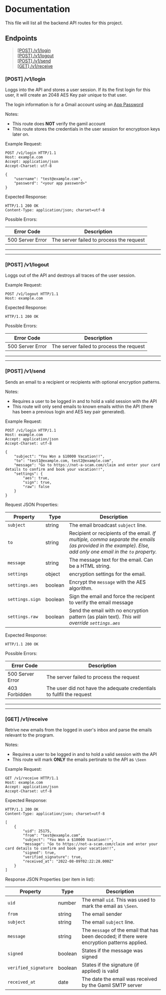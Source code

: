 # Documentation

This file will list all the backend API routes for this project.

## Endpoints

> [[POST] /v1/login](https://github.com/CarterCobb/Spy-Email-Client/docs#post-v1login)  
> [[POST] /v1/logout](https://github.com/CarterCobb/Spy-Email-Client/docs#post-v1logout)  
> [[POST] /v1/send](https://github.com/CarterCobb/Spy-Email-Client/docs#post-v1send)  
> [[GET] /v1/receive](https://github.com/CarterCobb/Spy-Email-Client/docs#get-v1receive)

### **[POST] /v1/login**

Loggs into the API and stores a user session. If its the first login for this user, it will create an 2048 AES Key pair unique to that user.

The login information is for a Gmail account using an [App Password](https://support.google.com/mail/answer/185833?hl=en-GB)

Notes:

- This route does **NOT** verify the gamil account
- This route stores the credentials in the user session for encryptoon keys later on.

Example Request:

```http
POST /v1/login HTTP/1.1
Host: example.com
Accept: application/json
Accept-Charset: utf-8

{
    "username": "test@example.com",
    "password": "<your app password>"
}
```

Expected Response:

```text
HTTP/1.1 200 OK
Content-Type: application/json; charset=utf-8
```

Possible Errors:

| Error Code       | Description |
| ---------------- | ------------- |
| 500 Server Error | The server failed to process the request |

---
---

### **[POST] /v1/logout**

Loggs out of the API and destroys all traces of the user session.

Example Request:

```http
POST /v1/logout HTTP/1.1
Host: example.com
```

Expected Response:

```text
HTTP/1.1 200 OK
```

Possible Errors:

| Error Code       | Description |
| ---------------- | ------------- |
| 500 Server Error | The server failed to process the request |

---
---

### **[POST] /v1/send**

Sends an email to a recipient or recipients with optional encryption patterns.

Notes:

- Requires a user to be logged in and to hold a valid session with the API
- This route will only send emails to known emails within the API (there has been a previous login and AES key pair generated).

Example Request:

```http
POST /v1/login HTTP/1.1
Host: example.com
Accept: application/json
Accept-Charset: utf-8

{
    "subject": "You Won a $10000 Vacation!!",
    "to": "test1@example.com, test2@example.com",
    "message": "Go to https://not-a-scam.com/claim and enter your card details to confirm and book your vacation!!",
    "settings": {
        "aes": true,
        "sign": true,
        "raw": false
    }
}
```

Request JSON Properties:

| Property   | Type        | Description                                     |
| ----------- | ----------- | ----------------------------------------------- |
| `subject` | string | The email broadcast `subject` line. |
| `to` | string | Recipient or recipients of the email. _If multiple, comma separate the emails (as provided in the example). Else, add only one email in the `to` property._ |
| `message` | string | The message text for the email. Can be a HTML string. |
| `settings` | object | encryption settings for the email. |
| `settings.aes` | boolean | Encrypt the `message` with the AES algorithm. |
| `settings.sign` | boolean | Sign the email and force the recipent to verify the email message |
| `settings.raw` | boolean | Send the email with no encryption pattern (as plain text). _This will override `settings.aes`_ |

Expected Response:

```text
HTTP/1.1 200 OK
```

Possible Errors:

| Error Code       | Description                                     |
| ---------------- | ----------------------------------------------- |
| 500 Server Error | The server failed to process the request |
| 403 Forbidden | The user did not have the adequate credentials to fullfil the request |

---
---

### **[GET] /v1/receive**

Retrive new emails from the logged in user's inbox and parse the emails relevant to the program.

Notes:

- Requires a user to be logged in and to hold a valid session with the API
- This route will mark **ONLY** the emails pertinate to the API as `\Seen`

Example Request:

```http
GET /v1/receive HTTP/1.1
Host: example.com
Accept: application/json
Accept-Charset: utf-8
```

Expected Response:

```text
HTTP/1.1 200 OK
Content-Type: application/json; charset=utf-8

[
    {
        "uid": 25175,
        "from": "test@example.com",
        "subject": "You Won a $10000 Vacation!!",
        "message": "Go to https://not-a-scam.com/claim and enter your card details to confirm and book your vacation!!",
        "signed": true,
        "verified_signature": true,
        "received_at": "2022-08-09T02:22:28.000Z"
    }
]
```

Response JSON Properties (per item in list):

| Property   | Type        | Description                                     |
| ----------- | ----------- | ----------------------------------------------- |
| `uid`| number | The email `uid`. This was used to mark the email as `\Seen`. |
| `from` | string | The email sender |
| `subject` | string | The email `subject` line. |
| `message` | string | The `message` of the email that has been decoded; if there were encryption patterns applied. |
| `signed` | boolean | States if the message was signed |
| `verified_signature` | boolean | States if the signature (if applied) is valid |
| `received_at` | date | The date the email was received by the Gamil SMTP server |
